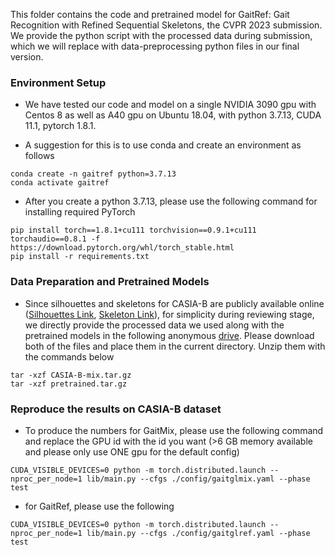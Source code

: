 This folder contains the code and pretrained model for GaitRef: Gait Recognition with Refined Sequential Skeletons, the CVPR 2023 submission. We provide the python script with the processed data during submission, which we will replace with data-preprocessing python files in our final version. 

### Environment Setup

 * We have tested our code and model on a single NVIDIA 3090 gpu with Centos 8 as well as A40 gpu on Ubuntu 18.04, with python 3.7.13, CUDA 11.1, pytorch 1.8.1.

 * A suggestion for this is to use conda and create an environment as follows

```
conda create -n gaitref python=3.7.13
conda activate gaitref
```

 * After you create a python 3.7.13, please use the following command for installing required PyTorch

```
pip install torch==1.8.1+cu111 torchvision==0.9.1+cu111 torchaudio==0.8.1 -f https://download.pytorch.org/whl/torch_stable.html
pip install -r requirements.txt
```

### Data Preparation and Pretrained Models

 * Since silhouettes and skeletons for CASIA-B are publicly available online ([Silhouettes Link](http://www.cbsr.ia.ac.cn/GaitDatasetB-silh.zip), [Skeleton Link](https://github.com/tteepe/GaitGraph/releases/download/v0.1/data.zip)), for simplicity during reviewing stage, we directly provide the processed data we used along with the pretrained models in the following anonymous [drive](https://mega.nz/folder/FeUnWbqa#3Pew51i7BWVftLkZ5pbaJQ). Please download both of the files and place them in the current directory. Unzip them with the commands below

```
tar -xzf CASIA-B-mix.tar.gz
tar -xzf pretrained.tar.gz
```

### Reproduce the results on CASIA-B dataset

 * To produce the numbers for GaitMix, please use the following command and replace the GPU id with the id you want (>6 GB memory available and please only use ONE gpu for the default config)

```
CUDA_VISIBLE_DEVICES=0 python -m torch.distributed.launch --nproc_per_node=1 lib/main.py --cfgs ./config/gaitglmix.yaml --phase test
```

 * for GaitRef, please use the following

```
CUDA_VISIBLE_DEVICES=0 python -m torch.distributed.launch --nproc_per_node=1 lib/main.py --cfgs ./config/gaitglref.yaml --phase test
```
